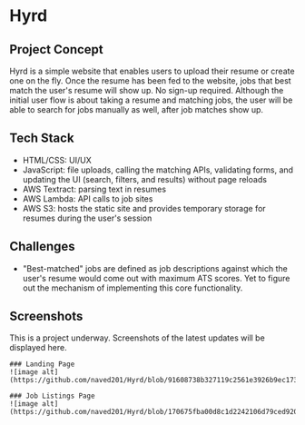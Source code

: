 # Hyrd

## Project Concept
Hyrd is a simple website that enables users to upload their resume or create one on the fly. Once the resume has been fed to the website, jobs that best match the user's resume will show up. No sign-up required. Although the initial user flow is about taking a resume and matching jobs, the user will be able to search for jobs manually as well, after job matches show up. 

## Tech Stack
* HTML/CSS: UI/UX
* JavaScript: file uploads, calling the matching APIs, validating forms, and updating the UI (search, filters, and results) without page reloads
* AWS Textract: parsing text in resumes
* AWS Lambda: API calls to job sites
* AWS S3: hosts the static site and provides temporary storage for resumes during the user's session

## Challenges 
* "Best-matched" jobs are defined as job descriptions against which the user's resume would come out with maximum ATS scores. Yet to figure out the mechanism of implementing this core functionality.

## Screenshots
This is a project underway. Screenshots of the latest updates will be displayed here. 
```
### Landing Page
![image alt](https://github.com/naved201/Hyrd/blob/91608738b327119c2561e3926b9ec173dcf33390/media/Homepage.png)

### Job Listings Page
![image alt](https://github.com/naved201/Hyrd/blob/170675fba00d8c1d2242106d79ced920aa88828c/media/joblisings.png)
```
